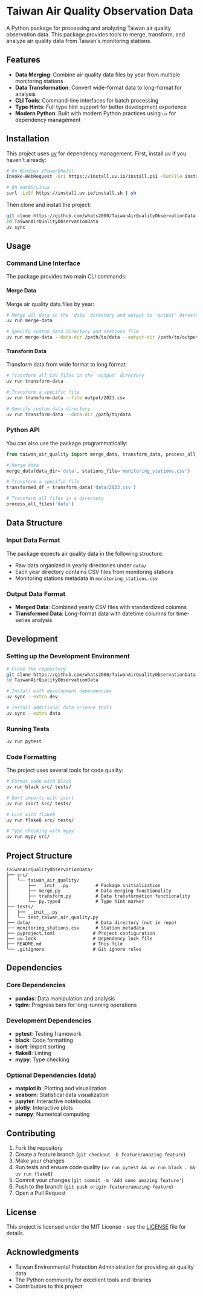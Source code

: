 # Taiwan Air Quality Observation Data

A Python package for processing and analyzing Taiwan air quality observation data. This package provides tools to merge, transform, and analyze air quality data from Taiwan's monitoring stations.

## Features

- **Data Merging**: Combine air quality data files by year from multiple monitoring stations
- **Data Transformation**: Convert wide-format data to long-format for analysis
- **CLI Tools**: Command-line interfaces for batch processing
- **Type Hints**: Full type hint support for better development experience
- **Modern Python**: Built with modern Python practices using `uv` for dependency management

## Installation

This project uses [uv](https://github.com/astral-sh/uv) for dependency management. First, install uv if you haven't already:

```bash
# On Windows (PowerShell)
Invoke-WebRequest -Uri https://install.uv.io/install.ps1 -OutFile install.ps1; ./install.ps1

# On macOS/Linux
curl -LsSf https://install.uv.io/install.sh | sh
```

Then clone and install the project:

```bash
git clone https://github.com/whats2000/TaiwanAirQualityObservationData.git
cd TaiwanAirQualityObservationData
uv sync
```

## Usage

### Command Line Interface

The package provides two main CLI commands:

#### Merge Data
Merge air quality data files by year:

```bash
# Merge all data in the 'data' directory and output to 'output' directory
uv run merge-data

# Specify custom data directory and stations file
uv run merge-data --data-dir /path/to/data --output-dir /path/to/output --stations-file custom_stations.csv
```

#### Transform Data
Transform data from wide format to long format:

```bash
# Transform all CSV files in the 'output' directory
uv run transform-data

# Transform a specific file
uv run transform-data --file output/2023.csv

# Specify custom data directory
uv run transform-data --data-dir /path/to/data
```

### Python API

You can also use the package programmatically:

```python
from taiwan_air_quality import merge_data, transform_data, process_all_files

# Merge data
merge_data(data_dir='data', stations_file='monitoring_stations.csv')

# Transform a specific file
transformed_df = transform_data('data/2023.csv')

# Transform all files in a directory
process_all_files('data')
```

## Data Structure

### Input Data Format
The package expects air quality data in the following structure:
- Raw data organized in yearly directories under `data/`
- Each year directory contains CSV files from monitoring stations
- Monitoring stations metadata in `monitoring_stations.csv`

### Output Data Format
- **Merged Data**: Combined yearly CSV files with standardized columns
- **Transformed Data**: Long-format data with datetime columns for time-series analysis

## Development

### Setting up the Development Environment

```bash
# Clone the repository
git clone https://github.com/whats2000/TaiwanAirQualityObservationData.git
cd TaiwanAirQualityObservationData

# Install with development dependencies
uv sync --extra dev

# Install additional data science tools
uv sync --extra data
```

### Running Tests

```bash
uv run pytest
```

### Code Formatting

The project uses several tools for code quality:

```bash
# Format code with Black
uv run black src/ tests/

# Sort imports with isort
uv run isort src/ tests/

# Lint with flake8
uv run flake8 src/ tests/

# Type checking with mypy
uv run mypy src/
```

## Project Structure

```
TaiwanAirQualityObservationData/
├── src/
│   └── taiwan_air_quality/
│       ├── __init__.py          # Package initialization
│       ├── merge.py             # Data merging functionality
│       ├── transform.py         # Data transformation functionality
│       └── py.typed             # Type hint marker
├── tests/
│   ├── __init__.py
│   └── test_taiwan_air_quality.py
├── data/                        # Data directory (not in repo)
├── monitoring_stations.csv      # Station metadata
├── pyproject.toml              # Project configuration
├── uv.lock                     # Dependency lock file
├── README.md                   # This file
└── .gitignore                  # Git ignore rules
```

## Dependencies

### Core Dependencies
- **pandas**: Data manipulation and analysis
- **tqdm**: Progress bars for long-running operations

### Development Dependencies
- **pytest**: Testing framework
- **black**: Code formatting
- **isort**: Import sorting
- **flake8**: Linting
- **mypy**: Type checking

### Optional Dependencies (data)
- **matplotlib**: Plotting and visualization
- **seaborn**: Statistical data visualization
- **jupyter**: Interactive notebooks
- **plotly**: Interactive plots
- **numpy**: Numerical computing

## Contributing

1. Fork the repository
2. Create a feature branch (`git checkout -b feature/amazing-feature`)
3. Make your changes
4. Run tests and ensure code quality (`uv run pytest && uv run black . && uv run flake8`)
5. Commit your changes (`git commit -m 'Add some amazing feature'`)
6. Push to the branch (`git push origin feature/amazing-feature`)
7. Open a Pull Request

## License

This project is licensed under the MIT License - see the [LICENSE](LICENSE) file for details.

## Acknowledgments

- Taiwan Environmental Protection Administration for providing air quality data
- The Python community for excellent tools and libraries
- Contributors to this project
